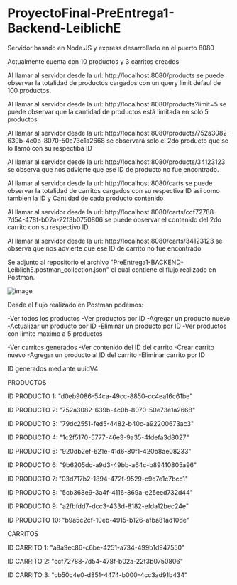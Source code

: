 # ProyectoFinal-PreEntrega1-Backend-LeiblichE


Servidor basado en Node.JS y express desarrollado en el puerto 8080

Actualmente cuenta con 10 productos y 3 carritos creados

Al llamar al servidor desde la url: http://localhost:8080/products se puede observar la totalidad de productos cargados con un query limit defaul de 100 productos.

Al llamar al servidor desde la url: http://localhost:8080/products?limit=5 se puede observar que la cantidad de productos está limitada en solo 5 productos.

Al llamar al servidor desde la url: http://localhost:8080/products/752a3082-639b-4c0b-8070-50e73e1a2668 se observará solo el 2do producto que se lo llamó con su respectiba ID

Al llamar al servidor desde la url: http://localhost:8080/products/34123123 se observa que nos advierte que ese ID de producto no fue encontrado.

Al llamar al servidor desde la url: http://localhost:8080/carts se puede observar la totalidad de carritos cargados con su respectiva ID asi como tambien la ID y Cantidad de cada producto contenido

Al llamar al servidor desde la url: http://localhost:8080/carts/ccf72788-7d54-478f-b02a-22f3b0750806 se puede observar el contenido del 2do carrito con su respectivo ID

Al llamar al servidor desde la url: http://localhost:8080/carts/34123123 se observa que nos advierte que ese ID de carrito no fue encontrado


Se adjunto al repositorio el archivo "PreEntrega1-BACKEND-LeiblichE.postman_collection.json" el cual contiene el flujo realizado en Postman.

![image](https://github.com/EzequielLeiblich/ProyectoFinal-PreEntrega1-Backend-LeiblichE/assets/113488651/68b0d0d5-8cfc-47ae-b5fc-69fc96738771)

Desde el flujo realizado en Postman podemos:

-Ver todos los productos
-Ver productos por ID
-Agregar un producto nuevo
-Actualizar un producto por ID
-Eliminar un producto por ID
-Ver productos con limite maximo a 5 productos

-Ver carritos generados
-Ver contenido del ID del carrito
-Crear carrito nuevo
-Agregar un producto al ID del carrito
-Eliminar carrito por ID




ID generados mediante uuidV4

PRODUCTOS


ID PRODUCTO 1: "d0eb9086-54ca-49cc-8850-cc4ea16c61be"

ID PRODUCTO 2: "752a3082-639b-4c0b-8070-50e73e1a2668"

ID PRODUCTO 3: "79dc2551-fed5-4482-b40c-a92200673ac3"

ID PRODUCTO 4: "1c2f5170-5777-46e3-9a35-4fdefa3d8027"

ID PRODUCTO 5: "920db2ef-621e-41d6-80f1-420b8ae08233"

ID PRODUCTO 6: "9b6205dc-a9d3-49bb-a64c-b89410805a96"

ID PRODUCTO 7: "03d717b2-1894-472f-9529-c9c7e1c7bcc1"

ID PRODUCTO 8: "5cb368e9-3a4f-4116-869a-e25eed732d44"

ID PRODUCTO 9: "a2fbfdd7-dcc3-433d-8182-efda12bec24e"

ID PRODUCTO 10: "b9a5c2cf-10eb-4915-b126-afba81ad10de"



CARRITOS



ID CARRITO 1: "a8a9ec86-c6be-4251-a734-499b1d947550"

ID CARRITO 2: "ccf72788-7d54-478f-b02a-22f3b0750806"

ID CARRITO 3: "cb50c4e0-d851-4474-b000-4cc3ad91b434"
